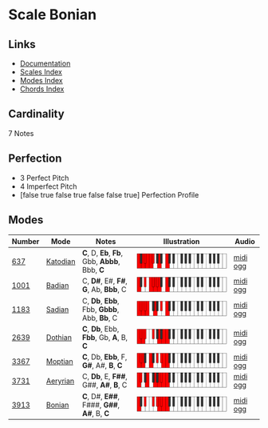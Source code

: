 # Scale Bonian

## Links

- [Documentation](index.md)
- [Scales Index](Scales.md)
- [Modes Index](Modes.md)
- [Chords Index](Chords.md)

## Cardinality

7 Notes

## Perfection

- 3 Perfect Pitch
- 4 Imperfect Pitch
- [false true false true false false true] Perfection Profile

## Modes

| Number | Mode | Notes | Illustration | Audio |
|--------|------|-------|--------------|-------|
| [637](https://ianring.com/musictheory/scales/637) | [Katodian](ModeKatodian.md) | **C**, D, **Eb**, **Fb**, Gbb, **Abbb**, Bbb, **C** | ![CNaturalKatodian](ModeCNaturalKatodian.png) | [midi](ModeCNaturalKatodian.mid) [ogg](ModeCNaturalKatodian.ogg) | 
| [1001](https://ianring.com/musictheory/scales/1001) | [Badian](ModeBadian.md) | C, **D#**, E#, **F#**, **G**, Ab, **Bbb**, C | ![CNaturalBadian](ModeCNaturalBadian.png) | [midi](ModeCNaturalBadian.mid) [ogg](ModeCNaturalBadian.ogg) | 
| [1183](https://ianring.com/musictheory/scales/1183) | [Sadian](ModeSadian.md) | C, **Db**, **Ebb**, Fbb, **Gbbb**, Abb, **Bb**, C | ![CNaturalSadian](ModeCNaturalSadian.png) | [midi](ModeCNaturalSadian.mid) [ogg](ModeCNaturalSadian.ogg) | 
| [2639](https://ianring.com/musictheory/scales/2639) | [Dothian](ModeDothian.md) | **C**, **Db**, Ebb, **Fbb**, Gb, **A**, B, **C** | ![CNaturalDothian](ModeCNaturalDothian.png) | [midi](ModeCNaturalDothian.mid) [ogg](ModeCNaturalDothian.ogg) | 
| [3367](https://ianring.com/musictheory/scales/3367) | [Moptian](ModeMoptian.md) | **C**, Db, **Ebb**, F, **G#**, A#, **B**, **C** | ![CNaturalMoptian](ModeCNaturalMoptian.png) | [midi](ModeCNaturalMoptian.mid) [ogg](ModeCNaturalMoptian.ogg) | 
| [3731](https://ianring.com/musictheory/scales/3731) | [Aeryrian](ModeAeryrian.md) | C, **Db**, E, **F##**, G##, **A#**, **B**, C | ![CNaturalAeryrian](ModeCNaturalAeryrian.png) | [midi](ModeCNaturalAeryrian.mid) [ogg](ModeCNaturalAeryrian.ogg) | 
| [3913](https://ianring.com/musictheory/scales/3913) | [Bonian](ModeBonian.md) | **C**, D#, **E##**, F###, **G##**, **A#**, B, **C** | ![CNaturalBonian](ModeCNaturalBonian.png) | [midi](ModeCNaturalBonian.mid) [ogg](ModeCNaturalBonian.ogg) | 
